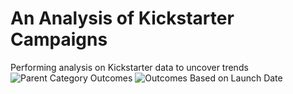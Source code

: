 # An Analysis of Kickstarter Campaigns
Performing analysis on Kickstarter data to uncover trends
![Parent Category Outcomes](https://user-images.githubusercontent.com/88675415/134579929-17503ef6-7e34-4c7b-ab42-180dc306c436.png)
![Outcomes Based on Launch Date](https://user-images.githubusercontent.com/88675415/134579936-b73feca6-2db1-472b-b23d-d8505f02512c.png)
